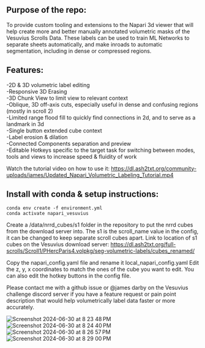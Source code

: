 ## Purpose of the repo:
To provide custom tooling and extensions to the Napari 3d viewer that will help create more and better manually annotated volumetric masks of the Vesuvius Scrolls Data. These labels can be used to train ML Networks to separate sheets automatically, and make inroads to automatic segmentation, including in dense or compressed regions.

## Features:
-2D & 3D volumetric label editing<br>
-Responsive 3D Erasing<br>
-3D Chunk View to limit view to relevant context<br>
-Oblique, 3D off-axis cuts, especially useful in dense and confusing regions (mostly in scroll 2)<br>
-Limited range flood fill to quickly find connections in 2d, and to serve as a landmark in 3d<br>
-Single button extended cube context<br>
-Label erosion & dilation<br>
-Connected Components separation and preview<br>
-Editable Hotkeys specific to the target task for switching between modes, tools and views to increase speed & fluidity of work<br>

Watch the tutorial video on how to use it: https://dl.ash2txt.org/community-uploads/james/Updated_Napari_Volumetric_Labeling_Tutorial.mp4 <br>

## Install with conda & setup instructions:

```
conda env create -f environment.yml
conda activate napari_vesuvius
```

Create a /data/nrrd_cubes/s1 folder in the repository to put the nrrd cubes from the download server into. The s1 is the scroll_name value in the config, it can be changed to keep separate scroll cubes apart. Link to location of s1 cubes on the Vesuvius download server: https://dl.ash2txt.org/full-scrolls/Scroll1/PHercParis4.volpkg/seg-volumetric-labels/cubes_renamed/

Copy the napari_config.yaml file and rename it local_napari_config.yaml
Edit the z, y, x coordinates to match the ones of the cube you want to edit.
You can also edit the hotkey buttons in the config file.

Please contact me with a github issue or \@james darby on the Vesuvius challenge discord server if you have a feature request or pain point description that would help volumetrically label data faster or more accurately.

![Screenshot 2024-06-30 at 8 23 48 PM](https://github.com/JamesDarby345/Volumetric_Vesuvius_Labelling/assets/49734270/10d8cd2d-50d9-4c08-b112-9579923354a6)
![Screenshot 2024-06-30 at 8 24 40 PM](https://github.com/JamesDarby345/Volumetric_Vesuvius_Labelling/assets/49734270/b2b552c1-70d9-4ae7-baf7-19f66a5852e6)
![Screenshot 2024-06-30 at 8 26 57 PM](https://github.com/JamesDarby345/Volumetric_Vesuvius_Labelling/assets/49734270/759d7816-b6f3-4967-bd5b-c8a0cd275b77)
![Screenshot 2024-06-30 at 8 29 00 PM](https://github.com/JamesDarby345/Volumetric_Vesuvius_Labelling/assets/49734270/471096b0-bdea-4d72-8616-8a1af9533977)
